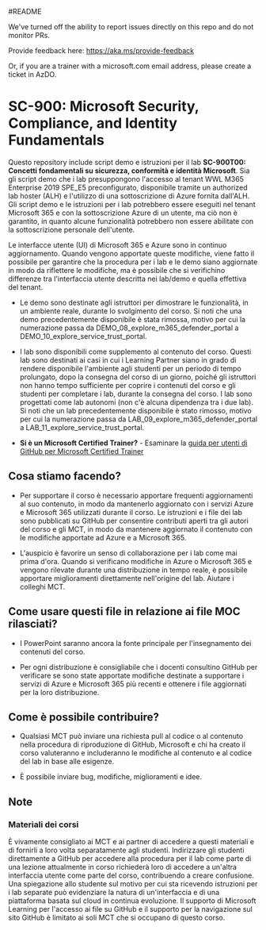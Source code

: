 #README

We've turned off the ability to report issues directly on this repo and do not monitor PRs.

Provide feedback here: https://aka.ms/provide-feedback

Or, if you are a trainer with a microsoft.com email address, please create a ticket in AzDO.

# SC-900: Microsoft Security, Compliance, and Identity Fundamentals

Questo repository include script demo e istruzioni per il lab **SC-900T00: Concetti fondamentali su sicurezza, conformità e identità Microsoft**.  Sia gli script demo che i lab presuppongono l'accesso al tenant WWL M365 Enterprise 2019 SPE_E5 preconfigurato, disponibile tramite un authorized lab hoster (ALH) e l'utilizzo di una sottoscrizione di Azure fornita dall'ALH. Gli script demo e le istruzioni per i lab potrebbero essere eseguiti nel tenant Microsoft 365 e con la sottoscrizione Azure di un utente, ma ciò non è garantito, in quanto alcune funzionalità potrebbero non essere abilitate con la sottoscrizione personale dell'utente.

Le interfacce utente (UI) di Microsoft 365 e Azure sono in continuo aggiornamento.  Quando vengono apportate queste modifiche, viene fatto il possibile per garantire che la procedura per i lab e le demo siano aggiornate in modo da riflettere le modifiche, ma è possibile che si verifichino differenze tra l'interfaccia utente descritta nei lab/demo e quella effettiva del tenant. 

- Le demo sono destinate agli istruttori per dimostrare le funzionalità, in un ambiente reale, durante lo svolgimento del corso.  Si noti che una demo precedentemente disponibile è stata rimossa, motivo per cui la numerazione passa da DEMO_08_explore_m365_defender_portal a DEMO_10_explore_service_trust_portal.

- I lab sono disponibili come supplemento al contenuto del corso. Questi lab sono destinati ai casi in cui i Learning Partner siano in grado di rendere disponibile l'ambiente agli studenti per un periodo di tempo prolungato, dopo la consegna del corso di un giorno, poiché gli istruttori non hanno tempo sufficiente per coprire i contenuti del corso e gli studenti per completare i lab, durante la consegna del corso. I lab sono progettati come lab autonomi (non c'è alcuna dipendenza tra i due lab).  Si noti che un lab precedentemente disponibile è stato rimosso, motivo per cui la numerazione passa da LAB_09_explore_m365_defender_portal a LAB_11_explore_service_trust_portal.

- **Si è un Microsoft Certified Trainer?** - Esaminare la [guida per utenti di GitHub per Microsoft Certified Trainer](https://microsoftlearning.github.io/MCT-User-Guide/)


## Cosa stiamo facendo?

- Per supportare il corso è necessario apportare frequenti aggiornamenti al suo contenuto, in modo da mantenerlo aggiornato con i servizi Azure e Microsoft 365 utilizzati durante il corso.  Le istruzioni e i file dei lab sono pubblicati su GitHub per consentire contributi aperti tra gli autori del corso e gli MCT, in modo da mantenere aggiornato il contenuto con le modifiche apportate ad Azure e a Microsoft 365.

- L'auspicio è favorire un senso di collaborazione per i lab come mai prima d'ora. Quando si verificano modifiche in Azure o Microsoft 365 e vengono rilevate durante una distribuzione in tempo reale, è possibile apportare miglioramenti direttamente nell'origine del lab.  Aiutare i colleghi MCT.

## Come usare questi file in relazione ai file MOC rilasciati?

- I PowerPoint saranno ancora la fonte principale per l'insegnamento dei contenuti del corso.

- Per ogni distribuzione è consigliabile che i docenti consultino GitHub per verificare se sono state apportate modifiche destinate a supportare i servizi di Azure e Microsoft 365 più recenti e ottenere i file aggiornati per la loro distribuzione.

## Come è possibile contribuire?

- Qualsiasi MCT può inviare una richiesta pull al codice o al contenuto nella procedura di riproduzione di GitHub, Microsoft e chi ha creato il corso valuteranno e includeranno le modifiche al contenuto e al codice del lab in base alle esigenze.

- È possibile inviare bug, modifiche, miglioramenti e idee.  

## Note

### Materiali dei corsi

È vivamente consigliato ai MCT e ai partner di accedere a questi materiali e di fornirli a loro volta separatamente agli studenti.  Indirizzare gli studenti direttamente a GitHub per accedere alla procedura per il lab come parte di una lezione attualmente in corso richiederà loro di accedere a un'altra interfaccia utente come parte del corso, contribuendo a creare confusione. Una spiegazione allo studente sul motivo per cui sta ricevendo istruzioni per i lab separate può evidenziare la natura di un'interfaccia e di una piattaforma basata sul cloud in continua evoluzione. Il supporto di Microsoft Learning per l'accesso ai file su GitHub e il supporto per la navigazione sul sito GitHub è limitato ai soli MCT che si occupano di questo corso.

